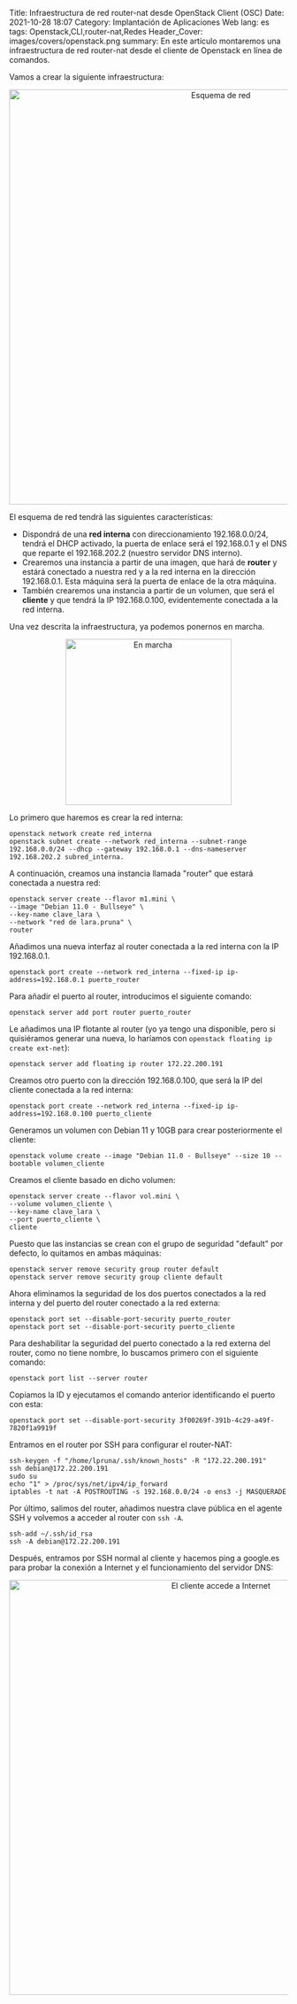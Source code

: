 Title: Infraestructura de red router-nat desde OpenStack Client (OSC)
Date: 2021-10-28 18:07
Category: Implantación de Aplicaciones Web
lang: es
tags: Openstack,CLI,router-nat,Redes
Header_Cover: images/covers/openstack.png
summary: En este artículo montaremos una infraestructura de red router-nat desde el cliente de Openstack en línea de comandos.

Vamos a crear la siguiente infraestructura:

<center>
<img src="{static}/images/Openstack/topologia.png" alt="Esquema de red" width="750"/>
</center>

El esquema de red tendrá las siguientes características:

* Dispondrá de una **red interna** con direccionamiento 192.168.0.0/24, tendrá el DHCP activado, la puerta de enlace será el 192.168.0.1 y el DNS que reparte el 192.168.202.2 (nuestro servidor DNS interno).
* Crearemos una instancia a partir de una imagen, que hará de **router** y estárá conectado a nuestra red y a la red interna en la dirección 192.168.0.1. Esta máquina será la puerta de enlace de la otra máquina.
* También crearemos una instancia a partir de un volumen, que será el **cliente** y que tendrá la IP 192.168.0.100, evidentemente conectada a la red interna.

Una vez descrita la infraestructura, ya podemos ponernos en marcha.

<center>
<img src="{static}/images/vespa.gif" alt="En marcha" width="300"/>
</center>

Lo primero que haremos es crear la red interna:
```
openstack network create red_interna
openstack subnet create --network red_interna --subnet-range 192.168.0.0/24 --dhcp --gateway 192.168.0.1 --dns-nameserver 192.168.202.2 subred_interna.
```

A continuación, creamos una instancia llamada "router" que estará conectada a nuestra red:
```
openstack server create --flavor m1.mini \
--image "Debian 11.0 - Bullseye" \
--key-name clave_lara \
--network "red de lara.pruna" \
router
```

Añadimos una nueva interfaz al router conectada a la red interna con la IP 192.168.0.1.
```
openstack port create --network red_interna --fixed-ip ip-address=192.168.0.1 puerto_router
```

Para añadir el puerto al router, introducimos el siguiente comando:
```
openstack server add port router puerto_router
```

Le añadimos una IP flotante al router (yo ya tengo una disponible, pero si quisiéramos generar una nueva, lo haríamos con `openstack floating ip create ext-net`):
```
openstack server add floating ip router 172.22.200.191
```

Creamos otro puerto con la dirección 192.168.0.100, que será la IP del cliente conectada a la red interna:
```
openstack port create --network red_interna --fixed-ip ip-address=192.168.0.100 puerto_cliente
```

Generamos un volumen con Debian 11 y 10GB para crear posteriormente el cliente:
```
openstack volume create --image "Debian 11.0 - Bullseye" --size 10 --bootable volumen_cliente
```

Creamos el cliente basado en dicho volumen:
```
openstack server create --flavor vol.mini \                            
--volume volumen_cliente \
--key-name clave_lara \
--port puerto_cliente \
cliente
```

Puesto que las instancias se crean con el grupo de seguridad "default" por defecto, lo quitamos en ambas máquinas:
```
openstack server remove security group router default
openstack server remove security group cliente default
```

Ahora eliminamos la seguridad de los dos puertos conectados a la red interna y del puerto del router conectado a la red externa:
```
openstack port set --disable-port-security puerto_router
openstack port set --disable-port-security puerto_cliente
```

Para deshabilitar la seguridad del puerto conectado a la red externa del router, como no tiene nombre, lo buscamos primero con el siguiente comando:
```
openstack port list --server router
```

Copiamos la ID y ejecutamos el comando anterior identificando el puerto con esta:
```
openstack port set --disable-port-security 3f00269f-391b-4c29-a49f-7820f1a9919f
```

Entramos en el router por SSH para configurar el router-NAT:
```
ssh-keygen -f "/home/lpruna/.ssh/known_hosts" -R "172.22.200.191" 
ssh debian@172.22.200.191
sudo su
echo "1" > /proc/sys/net/ipv4/ip_forward
iptables -t nat -A POSTROUTING -s 192.168.0.0/24 -o ens3 -j MASQUERADE
```

Por último, salimos del router, añadimos nuestra clave pública en el agente SSH y volvemos a acceder al router con `ssh -A`.
```
ssh-add ~/.ssh/id_rsa
ssh -A debian@172.22.200.191
```

Después, entramos por SSH normal al cliente y hacemos ping a google.es para probar la conexión a Internet y el funcionamiento del servidor DNS:

<center>
<img src="{static}/images/Openstack/prueba_cliente.png" alt="El cliente accede a Internet" width="750"/>
</center>